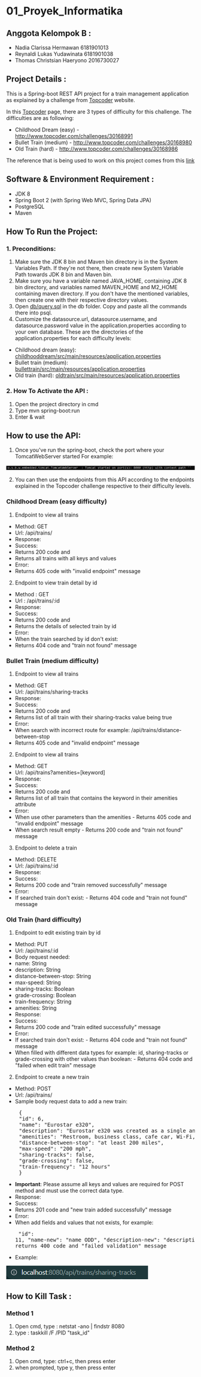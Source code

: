 # 01_Proyek_Informatika

## Anggota Kelompok B :

- Nadia Clarissa Hermawan        6181901013
- Reynaldi Lukas Yudawinata      6181901038
- Thomas Christsian Haeryono     2016730027


## Project Details :
This is a Spring-boot REST API project for a train management application as explained by a challenge from [Topcoder](https://www.topcoder.com/challenges/a840efcb-eaf4-435f-92d8-0fbde7dfa018) website.

In this [Topcoder](https://www.topcoder.com/challenges/a840efcb-eaf4-435f-92d8-0fbde7dfa018) page, there are 3 types of difficulty for this challenge. The difficulties are as following: 
- Childhood Dream (easy) -  http://www.topcoder.com/challenges/30168991
- Bullet Train (medium) - http://www.topcoder.com/challenges/30168980 
- Old Train (hard) - http://www.topcoder.com/challenges/30168986

The reference that is being used to work on this project comes from this [link](https://www.bezkoder.com/spring-boot-postgresql-example/)


## Software & Environment Requirement :
- JDK 8
- Spring Boot 2 (with Spring Web MVC, Spring Data JPA)
- PostgreSQL
- Maven

## How To Run the Project:
### 1. Preconditions:
1. Make sure the JDK 8 bin and Maven bin directory is in the System Variables Path. If they're not there, then create new System Variable Path towards JDK 8 bin and Maven bin.
2. Make sure you have a variable named JAVA_HOME, containing JDK 8 bin directory, and variables named MAVEN_HOME and M2_HOME containing maven directory. If you don't have the mentioned variables, then create one with their respective directory values.
2. Open [db/query.sql](https://github.com/NadiaClarissaHermawan/01_Proyek_Informatika/blob/master/db/query.sql) in the db folder. Copy and paste all the commands there into psql. 
3. Customize the datasource.url, datasource.username, and datasource.password value in the application.properties according to your own database.
These are the directories of the application.properties for each difficulty levels:
 - Childhood dream (easy): [childhooddream/src/main/resources/application.properties](https://github.com/NadiaClarissaHermawan/01_Proyek_Informatika/blob/master/childhooddream/src/main/resources/application.properties)
  - Bullet train (medium): [bullettrain/src/main/resources/application.properties](https://github.com/NadiaClarissaHermawan/01_Proyek_Informatika/blob/master/bullettrain/src/main/resources/application.properties)
  - Old train (hard): [oldtrain/src/main/resources/application.properties](https://github.com/NadiaClarissaHermawan/01_Proyek_Informatika/blob/master/oldtrain/src/main/resources/application.properties)

### 2. How To Activate the API :

1. Open the project directory in cmd
2. Type mvn spring-boot:run 
3. Enter & wait 

## How to use the API:

1. Once you've run the spring-boot, check the port where your TomcatWebServer started
For example: 

![Example of TomcatWebServer port number](images/tomcat_port_example.jpg)

2. You can then use the endpoints from this API according to the endpoints explained in the Topcoder challenge respective to their difficulty levels.
<!--refer balik ke section difficulty-->
 ### Childhood Dream (easy difficulty)
 1. Endpoint to view all trains 
 - Method: GET
 - Url: /api/trains/
 - Response: 
  - Success:
   - Returns 200 code and
   - Returns all trains with all keys and values
  - Error:
   - Returns 405 code with "invalid endpoint" message
 2. Endpoint to view train detail by id
 - Method : GET
 - Url : /api/trains/:id
 - Response:
  - Success:
   - Returns 200 code and
   - Returns the details of selected train by id
  - Error: 
   - When the train searched by id don't exist:
   - Returns 404 code and "train not found" message
 ### Bullet Train (medium difficulty)
 1. Endpoint to view all trains 
 - Method: GET
 - Url: /api/trains/sharing-tracks
 - Response: 
  - Success:
   - Returns 200 code and
   - Returns list of all train with their sharing-tracks value being true
  - Error:
   - When search with incorrect route for example:  /api/trains/distance-between-stop
   - Returns 405 code and "invalid endpoint" message
 2. Endpoint to view all trains 
 - Method: GET
 - Url: /api/trains?amenities=\[keyword\]
 - Response: 
  - Success:
   - Returns 200 code and
   - Returns list of all train that contains the keyword in their amenities attribute 
  - Error:
   - When use other parameters than the amenities
    - Returns 405 code and "invalid endpoint" message
   - When search result empty
    - Returns 200 code and "train not found" message
3. Endpoint to delete a train
 - Method: DELETE
 - Url: /api/trains/:id
 - Response: 
  - Success:
   - Returns 200 code and "train removed successfully" message
  - Error:
   - If searched train don't exist:
    - Returns 404 code and "train not found" message
### Old Train (hard difficulty)
1. Endpoint to edit existing train by id
 - Method: PUT
 - Url: /api/trains/:id
 - Body request needed:
  - name: String
  - description: String
  - distance-between-stop: String
  - max-speed: String
  - sharing-tracks: Boolean
  - grade-crossing: Boolean
  - train-frequency: String
  - amenities: String
 - Response: 
  - Success:
   - Returns 200 code and "train edited successfully" message
  - Error:
   - If searched train don't exist:
    - Returns 404 code and "train not found" message
   - When filled with different data types for example: id, sharing-tracks or grade-crossing with other values than boolean:
    - Returns 404 code and "failed when edit train" message
2. Endpoint to create a new train
 - Method: POST
 - Url: /api/trains/
 - Sample body request data to add a new train:
<pre>
    {
    "id": 6,
    "name": "Eurostar e320",
    "description": "Eurostar e320 was created as a single and unified corporate entity owned by SNCF, SNCB and LCR in September 2010. In December, a £700m (approximately $1,076bn) investment to add ten new e320 trains to its fleet and carry out a complete upgrade of its existing 28 trains. It is capable of carrying more than 900 passengers as a result of the 20% capacity boost given to it, compared to the existing 28 Eurostar trains which carry 750 passengers. The entire propulsion system and technical modules are distributed under the floor over the entire length of the train, providing more space for passengers. The train’s roof is equipped with eight pantographs for dealing with Europe’s different power systems and contact line types.",
    "amenities": "Restroom, business class, cafe car, Wi-Fi, Onboard flat-screens. Reclining seats, flexible reading lamp, a sliding dining table and more luggage areas. Four spaces are provided for wheelchair passengers.",
    "distance-between-stop": "at least 200 miles",
    "max-speed": "200 mph",
    "sharing-tracks": false,
    "grade-crossing": false,
    "train-frequency": "12 hours"
    }
</pre>
 - **Important**: Please assume all keys and values are required for POST method and must use the correct data type.
 - Response: 
  - Success:
   - Returns 201 code and "new train added successfully" message
  - Error:
   - When add fields and values that not exists, for example:
    <pre>
     "id": 11,
     "name-new": "name ODD",
     "description-new": "description ODD",
     returns 400 code and "failed validation" message
    </pre>
 - Example:

![Example of endpoint url](images/localhost_url_example.PNG)
  
## How to Kill Task :

### Method 1
1. Open cmd, type : netstat -ano | findstr 8080
2. type : taskkill /F /PID "task_id"

### Method 2
1. Open cmd, type: ctrl+c, then press enter
2. when prompted, type y, then press enter
